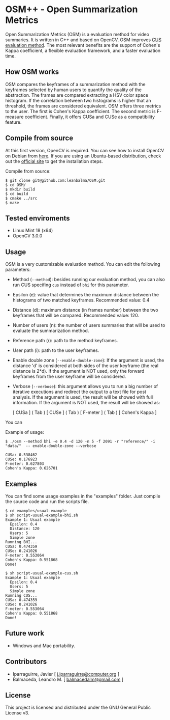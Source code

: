 # OSM++ - Open Summarization Metrics

Open Summarization Metrics (OSM) is a evaluation method for video summaries. It is written in C++ and based on OpenCV. OSM improves [CUS evaluation method](https://sites.google.com/site/vsummsite/home). The most relevant benefits are the support of Cohen's Kappa coefficient, a flexible evaluation framework, and a faster evaluation time.

## How OSM works

OSM compares the keyframes of a summarization method with the keyframes selected by human users to quantify the quality of the abstraction. The frames are compared extracting a HSV color space histogram. If the correlation between two histograms is higher that an threshold, the frames are considered equivalent. OSM offers three metrics to the user. The first is Cohen's Kappa coefficient. The second metric is F-measure coefficient. Finally, it offers CUSa and CUSe as a compatibility feature.

## Compile from source
At this first version, OpenCV is required.
You can see how to install OpenCV on Debian from [here](http://www.javieriparraguirre.net/installing-opencv-debian/).
If you are using an Ubuntu-based distribution, check out the [official site](http://docs.opencv.org/3.0-beta/doc/tutorials/introduction/linux_install/linux_install.html) to get the installation steps.


Compile from source:
```
$ git clone git@github.com:leanbalma/OSM.git
$ cd OSM/
$ mkdir build
$ cd build
$ cmake ../src
$ make
```

## Tested enviroments
* Linux Mint 18 (x64)
* OpenCV 3.0.0

## Usage

OSM is a very customizable evaluation method. You can edit the following parameters:

* Method (`--method`): besides running our evaluation method, you can also run CUS specifing `cus` instead of `bhi` for this parameter.
* Epsilon (e): value that determines the maximum distance between the histograms of two matched keyframes. Recommended value: 0.4
* Distance (d): maximum distance (in frames number) between the two keyframes that will be compared. Recommended value: 120.
* Number of users (n): the number of users summaries that will be used to evaluate the summarization method.
* Reference path (r): path to the method keyframes.
* User path (i): path to the user keyframes.
* Enable double zone (`--enable-double-zone`): If the argument is used, the distance 'd' is considered at both sides of the user keyframe (the real distance is 2\*d). If the argument is NOT used, only the forward keyframes from the user keyframe will be considered.
* Verbose (`--verbose`): this argument allows you to run a big number of iterative executions and redirect the output to a text file for post analysis. If the argument is used, the result will be showed with full information. If the argument is NOT used, the result will be showed as:

    [ CUSa ] ( Tab ) [ CUSe ] ( Tab ) [ F-meter ] ( Tab ) [ Cohen's Kappa ]

You can 

Example of usage:

```
$ ./osm --method bhi -e 0.4 -d 120 -n 5 -f 2091 -r "reference/" -i "data/"  -- enable-double-zone --verbose

CUSa: 0.538462
CUSe: 0.176923
F-meter: 0.627803
Cohen's Kappa: 0.626701
```

## Examples
You can find some usage examples in the "examples" folder. Just compile the source code and run the scripts file.
```
$ cd examples/usual-example
$ sh script-usual-example-bhi.sh 
Example 1: Usual example
  Epsilon: 0.4
  Distance: 120
  Users: 5
  Simple zone
Running BHI...
CUSa: 0.474359
CUSe: 0.241026
F-meter: 0.553064
Cohen's Kappa: 0.551868
Done!

$ sh script-usual-example-cus.sh 
Example 1: Usual example
  Epsilon: 0.4
  Users: 5
  Simple zone
Running CUS...
CUSa: 0.474359
CUSe: 0.241026
F-meter: 0.553064
Cohen's Kappa: 0.551868
Done!
```

## Future work
* Windows and Mac portability.


## Contributors

* Iparraguirre, Javier [ j.iparraguirre@computer.org ]
* Balmaceda, Leandro M. [ balmacedalm@gmail.com ]

## License

This project is licensed and distributed under the GNU General Public License v3.
